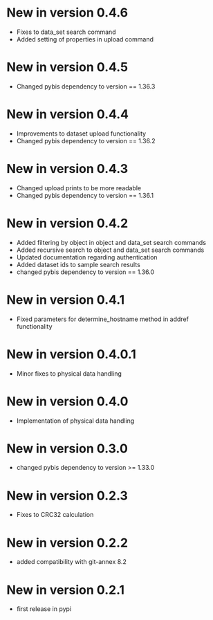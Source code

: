 # New in version 0.4.6

* Fixes to data_set search command
* Added setting of properties in upload command

# New in version 0.4.5

* Changed pybis dependency to version == 1.36.3

# New in version 0.4.4

* Improvements to dataset upload functionality
* Changed pybis dependency to version == 1.36.2

# New in version 0.4.3

* Changed upload prints to be more readable
* Changed pybis dependency to version == 1.36.1

# New in version 0.4.2

* Added filtering by object in object and data_set search commands
* Added recursive search to object and data_set search commands
* Updated documentation regarding authentication
* Added dataset ids to sample search results
* changed pybis dependency to version == 1.36.0

# New in version 0.4.1

* Fixed parameters for determine_hostname method in addref functionality 

# New in version 0.4.0.1

* Minor fixes to physical data handling

# New in version 0.4.0

* Implementation of physical data handling

# New in version 0.3.0

* changed pybis dependency to version >= 1.33.0

# New in version 0.2.3

* Fixes to CRC32 calculation

# New in version 0.2.2

* added compatibility with git-annex 8.2

# New in version 0.2.1

* first release in pypi
